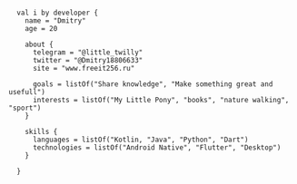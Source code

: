 <pre><code>
  val i by developer {
    name = "Dmitry"
    age = 20
    
    about {
      telegram = "@little_twilly"
      twitter = "@Dmitry18806633"
      site = "www.freeit256.ru"
      
      goals = listOf("Share knowledge", "Make something great and usefull")
      interests = listOf("My Little Pony", "books", "nature walking", "sport")  
    }
    
    skills {
      languages = listOf("Kotlin, "Java", "Python", "Dart")
      technologies = listOf("Android Native", "Flutter", "Desktop")
    }
    
  }
</code></pre>
